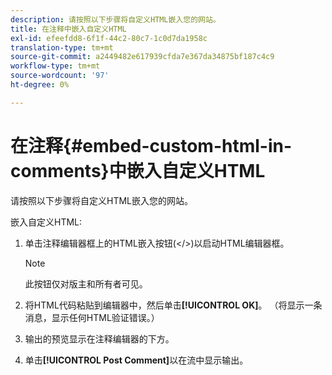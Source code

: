 ```yaml
---
description: 请按照以下步骤将自定义HTML嵌入您的网站。
title: 在注释中嵌入自定义HTML
exl-id: efeefdd8-6f1f-44c2-80c7-1c0d7da1958c
translation-type: tm+mt
source-git-commit: a2449482e617939cfda7e367da34875bf187c4c9
workflow-type: tm+mt
source-wordcount: '97'
ht-degree: 0%

---
```


# 在注释{#embed-custom-html-in-comments}中嵌入自定义HTML

请按照以下步骤将自定义HTML嵌入您的网站。

嵌入自定义HTML:
1. 单击注释编辑器框上的HTML嵌入按钮(&lt;/>)以启动HTML编辑器框。

   >[!NOTE]
   >
   >此按钮仅对版主和所有者可见。

1. 将HTML代码粘贴到编辑器中，然后单击&#x200B;**[!UICONTROL OK]**。 （将显示一条消息，显示任何HTML验证错误。）
1. 输出的预览显示在注释编辑器的下方。
1. 单击&#x200B;**[!UICONTROL Post Comment]**&#x200B;以在流中显示输出。
